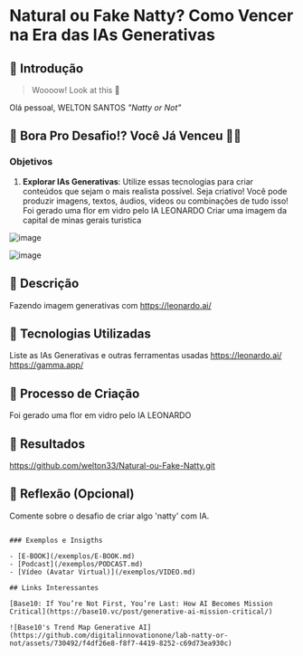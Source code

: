 # Natural ou Fake Natty? Como Vencer na Era das IAs Generativas

## 🚀 Introdução

> Woooow! Look at this 👀

Olá pessoal, WELTON SANTOS _"Natty or Not"_ 

## 🎯 Bora Pro Desafio!? Você Já Venceu 💪🤓

### Objetivos

1. **Explorar IAs Generativas**: Utilize essas tecnologias para criar conteúdos que sejam o mais realista possível. Seja criativo! Você pode produzir imagens, textos, áudios, vídeos ou combinações de tudo isso!
Foi gerado uma flor em vidro pelo IA LEONARDO
Criar uma imagem da capital de minas gerais turistica

![image](https://github.com/user-attachments/assets/ef891b17-3f2f-4ffa-8cbe-075c05745618)


![image](https://github.com/user-attachments/assets/17f95578-d671-4318-9952-8c7663d80851)

























## 📒 Descrição
Fazendo imagem generativas com https://leonardo.ai/

## 🤖 Tecnologias Utilizadas
Liste as IAs Generativas e outras ferramentas usadas
https://leonardo.ai/
https://gamma.app/

## 🧐 Processo de Criação
Foi gerado uma flor em vidro pelo IA LEONARDO

## 🚀 Resultados
https://github.com/welton33/Natural-ou-Fake-Natty.git

## 💭 Reflexão (Opcional)
Comente sobre o desafio de criar algo 'natty' com IA.
```

### Exemplos e Insigths

- [E-BOOK](/exemplos/E-BOOK.md)
- [Podcast](/exemplos/PODCAST.md)
- [Vídeo (Avatar Virtual)](/exemplos/VIDEO.md)

## Links Interessantes

[Base10: If You’re Not First, You’re Last: How AI Becomes Mission Critical](https://base10.vc/post/generative-ai-mission-critical/)

![Base10's Trend Map Generative AI](https://github.com/digitalinnovationone/lab-natty-or-not/assets/730492/f4df26e8-f8f7-4419-8252-c69d73ea930c)

